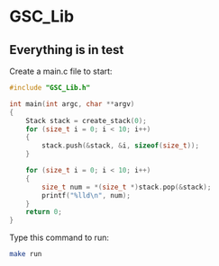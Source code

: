 # GSC_Lib
## Everything is in test
Create a main.c file to start:<br/>
```c
#include "GSC_Lib.h"

int main(int argc, char **argv)
{
    Stack stack = create_stack(0);
    for (size_t i = 0; i < 10; i++)
    {
        stack.push(&stack, &i, sizeof(size_t));
    }

    for (size_t i = 0; i < 10; i++)
    {
        size_t num = *(size_t *)stack.pop(&stack);
        printf("%lld\n", num);
    }
    return 0;
}
```
Type this command to run:
```bash
make run
```

